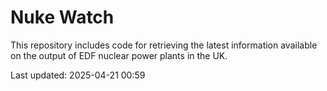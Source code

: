 # Nuke Watch

This repository includes code for retrieving the latest information available on the output of EDF nuclear power plants in the UK.

Last updated: 2025-04-21 00:59